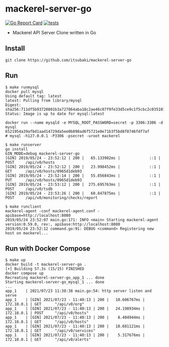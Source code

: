 # mackerel-server-go

[![Go Report Card](https://goreportcard.com/badge/github.com/itsubaki/mackerel-server-go?style=flat-square)](https://goreportcard.com/report/github.com/itsubaki/mackerel-server-go)
[![tests](https://github.com/itsubaki/mackerel-server-go/actions/workflows/tests.yml/badge.svg?branch=main)](https://github.com/itsubaki/mackerel-server-go/actions/workflows/tests.yml)

- Mackerel API Server Clone written in Go

## Install

```
git clone https://github.com/itsubaki/mackerel-server-go
```

## Run

```
$ make runmysql
docker pull mysql
Using default tag: latest
latest: Pulling from library/mysql
Digest: sha256:711df5b93720801b3a727864aba18c2ae46c07f9fe33d5ce9c1f5cbc2c035101
Status: Image is up to date for mysql:latest

docker run --name mysqld -e MYSQL_ROOT_PASSWORD=secret -p 3306:3306 -d mysql
6521954a39afbd1aad14729da5ee0b898ad6f5721e0e71b3f5bd8f8746fdf7af
# mysql -h127.0.0.1 -P3306 -psecret -uroot mackerel
```

```
$ make runserver
go install
GIN_MODE=debug mackerel-server-go
[GIN] 2019/05/24 - 23:52:12 | 200 |   65.133982ms |             ::1 | POST     /api/v0/hosts
[GIN] 2019/05/24 - 23:52:12 | 200 |   23.998452ms |             ::1 | GET      /api/v0/hosts/0965d1deb93
[GIN] 2019/05/24 - 23:52:14 | 200 |   55.856843ms |             ::1 | PUT      /api/v0/hosts/0965d1deb93
[GIN] 2019/05/24 - 23:53:12 | 200 |  275.695763ms |             ::1 | POST     /api/v0/tsdb
[GIN] 2019/05/24 - 23:53:26 | 200 |   60.847875ms |             ::1 | POST     /api/v0/monitoring/checks/report
```

```
$ make runclient
mackerel-agent -conf mackerel-agent.conf -apibase=http://localhost:8080
2019/05/24 23:52:07 main.go:171: INFO <main> Starting mackerel-agent version:0.59.0, rev:, apibase:http://localhost:8080
2019/05/24 23:52:12 command.go:91: DEBUG <command> Registering new host on mackerel...
```

## Run with Docker Compose

```
$ make up
docker build -t mackerel-server-go .
[+] Building 57.3s (15/15) FINISHED
docker compose up
Recreating mackerel-server-go_app_1 ... done
Starting mackerel-server-go_mysql_1 ... done
...
app_1    | 2021/07/23 11:38:38 main.go:54: http server listen and serve
app_1    | [GIN] 2021/07/23 - 11:40:13 | 200 |   10.606767ms |      172.18.0.1 | GET      "/api/v0/org"
app_1    | [GIN] 2021/07/23 - 11:40:13 | 200 |   24.198934ms |      172.18.0.1 | POST     "/api/v0/hosts"
app_1    | [GIN] 2021/07/23 - 11:40:13 | 200 |    8.484944ms |      172.18.0.1 | GET      "/api/v0/hosts"
app_1    | [GIN] 2021/07/23 - 11:40:13 | 200 |   18.681121ms |      172.18.0.1 | GET      "/api/v0/services"
app_1    | [GIN] 2021/07/23 - 11:40:13 | 200 |    5.317676ms |      172.18.0.1 | GET      "/api/v0/alerts"
```
